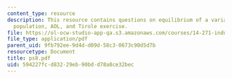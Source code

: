 ```yaml
---
content_type: resource
description: This resource contains questions on equilibrium of a variant, revenue,
  population, AOL, and Tirole exercise.
file: https://ol-ocw-studio-app-qa.s3.amazonaws.com/courses/14-271-industrial-organization-i-fall-2005/594227fcd83229eb90bdd78a8ce32bec_ps8.pdf
file_type: application/pdf
parent_uid: 9fb792ee-9d4d-d09d-58c3-0673c90d5d7b
resourcetype: Document
title: ps8.pdf
uid: 594227fc-d832-29eb-90bd-d78a8ce32bec
---
```

